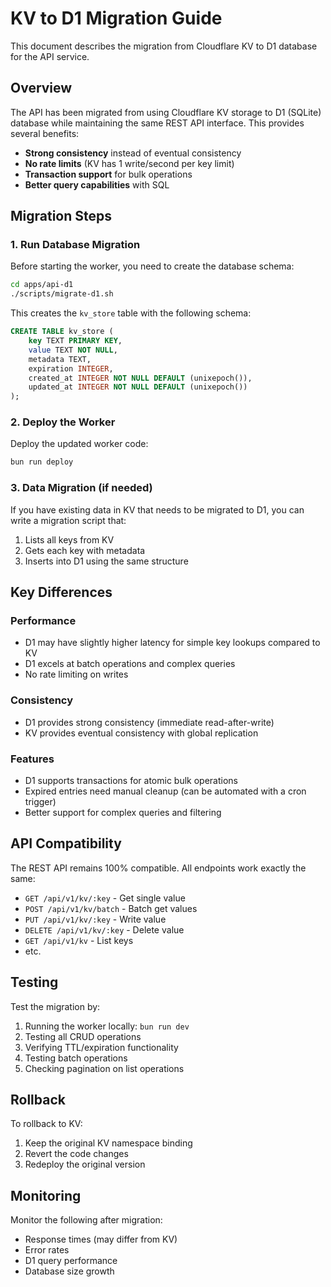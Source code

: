 # KV to D1 Migration Guide

This document describes the migration from Cloudflare KV to D1 database for the API service.

## Overview

The API has been migrated from using Cloudflare KV storage to D1 (SQLite) database while maintaining the same REST API interface. This provides several benefits:

- **Strong consistency** instead of eventual consistency
- **No rate limits** (KV has 1 write/second per key limit)
- **Transaction support** for bulk operations
- **Better query capabilities** with SQL

## Migration Steps

### 1. Run Database Migration

Before starting the worker, you need to create the database schema:

```bash
cd apps/api-d1
./scripts/migrate-d1.sh
```

This creates the `kv_store` table with the following schema:

```sql
CREATE TABLE kv_store (
    key TEXT PRIMARY KEY,
    value TEXT NOT NULL,
    metadata TEXT,
    expiration INTEGER,
    created_at INTEGER NOT NULL DEFAULT (unixepoch()),
    updated_at INTEGER NOT NULL DEFAULT (unixepoch())
);
```

### 2. Deploy the Worker

Deploy the updated worker code:

```bash
bun run deploy
```

### 3. Data Migration (if needed)

If you have existing data in KV that needs to be migrated to D1, you can write a migration script that:
1. Lists all keys from KV
2. Gets each key with metadata
3. Inserts into D1 using the same structure

## Key Differences

### Performance
- D1 may have slightly higher latency for simple key lookups compared to KV
- D1 excels at batch operations and complex queries
- No rate limiting on writes

### Consistency
- D1 provides strong consistency (immediate read-after-write)
- KV provides eventual consistency with global replication

### Features
- D1 supports transactions for atomic bulk operations
- Expired entries need manual cleanup (can be automated with a cron trigger)
- Better support for complex queries and filtering

## API Compatibility

The REST API remains 100% compatible. All endpoints work exactly the same:
- `GET /api/v1/kv/:key` - Get single value
- `POST /api/v1/kv/batch` - Batch get values
- `PUT /api/v1/kv/:key` - Write value
- `DELETE /api/v1/kv/:key` - Delete value
- `GET /api/v1/kv` - List keys
- etc.

## Testing

Test the migration by:
1. Running the worker locally: `bun run dev`
2. Testing all CRUD operations
3. Verifying TTL/expiration functionality
4. Testing batch operations
5. Checking pagination on list operations

## Rollback

To rollback to KV:
1. Keep the original KV namespace binding
2. Revert the code changes
3. Redeploy the original version

## Monitoring

Monitor the following after migration:
- Response times (may differ from KV)
- Error rates
- D1 query performance
- Database size growth

